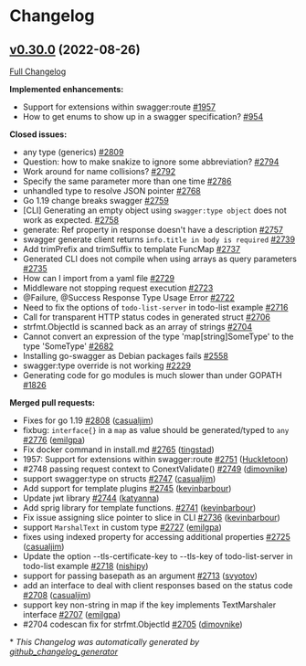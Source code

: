 # Changelog

## [v0.30.0](https://github.com/ssfilatov/go-swagger/tree/v0.30.0) (2022-08-26)

[Full Changelog](https://github.com/ssfilatov/go-swagger/compare/v0.29.0...v0.30.0)

**Implemented enhancements:**

- Support for extensions within swagger:route [\#1957](https://github.com/ssfilatov/go-swagger/issues/1957)
- How to get enums to show up in a swagger specification? [\#954](https://github.com/ssfilatov/go-swagger/issues/954)

**Closed issues:**

- any type \(generics\) [\#2809](https://github.com/ssfilatov/go-swagger/issues/2809)
- Question: how to make snakize to ignore some abbreviation? [\#2794](https://github.com/ssfilatov/go-swagger/issues/2794)
- Work around for name collisions? [\#2792](https://github.com/ssfilatov/go-swagger/issues/2792)
- Specify the same parameter more than one time [\#2786](https://github.com/ssfilatov/go-swagger/issues/2786)
- unhandled type to resolve JSON pointer [\#2768](https://github.com/ssfilatov/go-swagger/issues/2768)
- Go 1.19 change breaks swagger [\#2759](https://github.com/ssfilatov/go-swagger/issues/2759)
- \[CLI\] Generating an empty object using `swagger:type object` does not work as expected. [\#2758](https://github.com/ssfilatov/go-swagger/issues/2758)
- generate: Ref property in response doesn't have a description [\#2757](https://github.com/ssfilatov/go-swagger/issues/2757)
- swagger generate client returns `info.title in body is required` [\#2739](https://github.com/ssfilatov/go-swagger/issues/2739)
- Add trimPrefix and trimSuffix to template FuncMap [\#2737](https://github.com/ssfilatov/go-swagger/issues/2737)
- Generated CLI does not compile when using arrays as query parameters [\#2735](https://github.com/ssfilatov/go-swagger/issues/2735)
- How can I import from a yaml file [\#2729](https://github.com/ssfilatov/go-swagger/issues/2729)
- Middleware not stopping request execution [\#2723](https://github.com/ssfilatov/go-swagger/issues/2723)
- @Failure, @Success Response Type Usage Error [\#2722](https://github.com/ssfilatov/go-swagger/issues/2722)
- Need to fix the options of `todo-list-server` in todo-list example [\#2716](https://github.com/ssfilatov/go-swagger/issues/2716)
- Call for transparent HTTP status codes in generated struct [\#2706](https://github.com/ssfilatov/go-swagger/issues/2706)
- strfmt.ObjectId is scanned back as an array of strings [\#2704](https://github.com/ssfilatov/go-swagger/issues/2704)
- Cannot convert an expression of the type 'map\[string\]SomeType' to the type 'SomeType' [\#2682](https://github.com/ssfilatov/go-swagger/issues/2682)
- Installing go-swagger as Debian packages fails [\#2558](https://github.com/ssfilatov/go-swagger/issues/2558)
- swagger:type override is not working [\#2229](https://github.com/ssfilatov/go-swagger/issues/2229)
- Generating code for go modules is much slower than under GOPATH [\#1826](https://github.com/ssfilatov/go-swagger/issues/1826)

**Merged pull requests:**

- Fixes for go 1.19 [\#2808](https://github.com/ssfilatov/go-swagger/pull/2808) ([casualjim](https://github.com/casualjim))
- fixbug: `interface{}` in a `map` as value should be generated/typed to `any` [\#2776](https://github.com/ssfilatov/go-swagger/pull/2776) ([emilgpa](https://github.com/emilgpa))
- Fix docker command in install.md [\#2765](https://github.com/ssfilatov/go-swagger/pull/2765) ([tingstad](https://github.com/tingstad))
- 1957: Support for extensions within swagger:route [\#2751](https://github.com/ssfilatov/go-swagger/pull/2751) ([Huckletoon](https://github.com/Huckletoon))
- \#2748 passing request context to ConextValidate\(\) [\#2749](https://github.com/ssfilatov/go-swagger/pull/2749) ([dimovnike](https://github.com/dimovnike))
- support swagger:type on structs [\#2747](https://github.com/ssfilatov/go-swagger/pull/2747) ([casualjim](https://github.com/casualjim))
- Add support for template plugins [\#2745](https://github.com/ssfilatov/go-swagger/pull/2745) ([kevinbarbour](https://github.com/kevinbarbour))
- Update jwt library [\#2744](https://github.com/ssfilatov/go-swagger/pull/2744) ([katyanna](https://github.com/katyanna))
- Add sprig library for template functions. [\#2741](https://github.com/ssfilatov/go-swagger/pull/2741) ([kevinbarbour](https://github.com/kevinbarbour))
- Fix issue assigning slice pointer to slice in CLI [\#2736](https://github.com/ssfilatov/go-swagger/pull/2736) ([kevinbarbour](https://github.com/kevinbarbour))
- support `MarshalText` in custom type [\#2727](https://github.com/ssfilatov/go-swagger/pull/2727) ([emilgpa](https://github.com/emilgpa))
- fixes using indexed property for accessing additional properties [\#2725](https://github.com/ssfilatov/go-swagger/pull/2725) ([casualjim](https://github.com/casualjim))
- Update the option --tls-certificate-key to --tls-key of todo-list-server in todo-list example [\#2718](https://github.com/ssfilatov/go-swagger/pull/2718) ([nishipy](https://github.com/nishipy))
- support for passing basepath as an argument [\#2713](https://github.com/ssfilatov/go-swagger/pull/2713) ([svyotov](https://github.com/svyotov))
- add an interface to deal with client responses based on the status code [\#2708](https://github.com/ssfilatov/go-swagger/pull/2708) ([casualjim](https://github.com/casualjim))
- support key non-string in map if the key implements TextMarshaler interface [\#2707](https://github.com/ssfilatov/go-swagger/pull/2707) ([emilgpa](https://github.com/emilgpa))
- \#2704 codescan fix for strfmt.ObjectId [\#2705](https://github.com/ssfilatov/go-swagger/pull/2705) ([dimovnike](https://github.com/dimovnike))



\* *This Changelog was automatically generated by [github_changelog_generator](https://github.com/github-changelog-generator/github-changelog-generator)*
